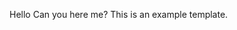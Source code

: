 <!-- ---
!-- Timestamp: 2025-05-07 13:20:24
!-- Author: ywatanabe
!-- File: /home/ywatanabe/.emacs.d/lisp/emacs-claude-code/templates/ExampleTemplate.md
!-- --- -->

Hello Can you here me? This is an example template.

<!-- EOF -->